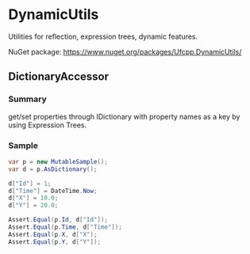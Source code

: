 # DynamicUtils

Utilities for reflection, expression trees, dynamic features.

NuGet package: https://www.nuget.org/packages/Ufcpp.DynamicUtils/

## DictionaryAccessor

### Summary

get/set properties through IDictionary with property names as a key by using Expression Trees.

### Sample

```cs
var p = new MutableSample();
var d = p.AsDictionary();

d["Id"] = 1;
d["Time"] = DateTime.Now;
d["X"] = 10.0;
d["Y"] = 20.0;

Assert.Equal(p.Id, d["Id"]);
Assert.Equal(p.Time, d["Time"]);
Assert.Equal(p.X, d["X");
Assert.Equal(p.Y, d["Y"]);
```




